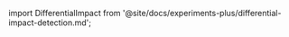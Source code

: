import DifferentialImpact from '@site/docs/experiments-plus/differential-impact-detection.md';

<DifferentialImpact />